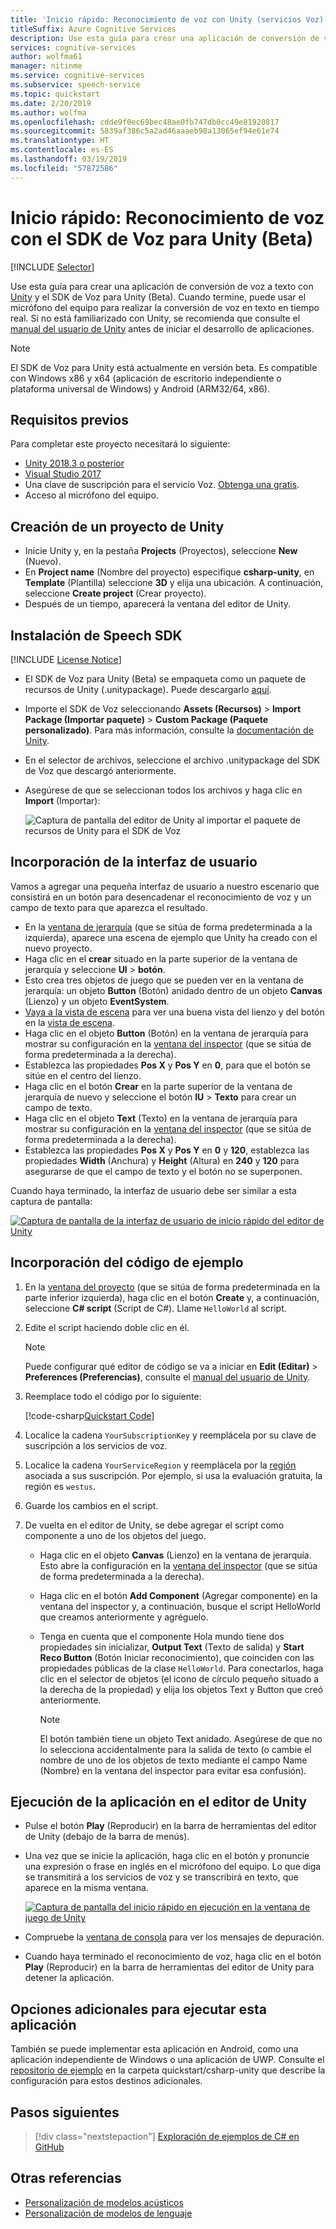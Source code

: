 ```yaml
---
title: 'Inicio rápido: Reconocimiento de voz con Unity (servicios Voz)'
titleSuffix: Azure Cognitive Services
description: Use esta guía para crear una aplicación de conversión de voz a texto con Unity y el SDK de Voz para Unity (Beta). Cuando termine, puede usar el micrófono del equipo para realizar la conversión de voz en texto en tiempo real.
services: cognitive-services
author: wolfma61
manager: nitinme
ms.service: cognitive-services
ms.subservice: speech-service
ms.topic: quickstart
ms.date: 2/20/2019
ms.author: wolfma
ms.openlocfilehash: cdde9f0ec69bec48ae0fb747db0cc49e81920817
ms.sourcegitcommit: 5839af386c5a2ad46aaaeb90a13065ef94e61e74
ms.translationtype: HT
ms.contentlocale: es-ES
ms.lasthandoff: 03/19/2019
ms.locfileid: "57872586"
---
```

# <a name="quickstart-recognize-speech-with-the-speech-sdk-for-unity-beta"></a>Inicio rápido: Reconocimiento de voz con el SDK de Voz para Unity (Beta)

[!INCLUDE [Selector](../../../includes/cognitive-services-speech-service-quickstart-selector.md)]

Use esta guía para crear una aplicación de conversión de voz a texto con [Unity](https://unity3d.com/) y el SDK de Voz para Unity (Beta).
Cuando termine, puede usar el micrófono del equipo para realizar la conversión de voz en texto en tiempo real.
Si no está familiarizado con Unity, se recomienda que consulte el [manual del usuario de Unity](https://docs.unity3d.com/Manual/UnityManual.html) antes de iniciar el desarrollo de aplicaciones.

> [!NOTE]
> El SDK de Voz para Unity está actualmente en versión beta.
> Es compatible con Windows x86 y x64 (aplicación de escritorio independiente o plataforma universal de Windows) y Android (ARM32/64, x86).

## <a name="prerequisites"></a>Requisitos previos

Para completar este proyecto necesitará lo siguiente:

* [Unity 2018.3 o posterior](https://store.unity.com/)
* [Visual Studio 2017](https://visualstudio.microsoft.com/downloads/)
* Una clave de suscripción para el servicio Voz. [Obtenga una gratis](get-started.md).
* Acceso al micrófono del equipo.

## <a name="create-a-unity-project"></a>Creación de un proyecto de Unity

* Inicie Unity y, en la pestaña **Projects** (Proyectos), seleccione **New** (Nuevo).
* En **Project name** (Nombre del proyecto) especifique **csharp-unity**, en **Template** (Plantilla) seleccione **3D** y elija una ubicación.
  A continuación, seleccione **Create project** (Crear proyecto).
* Después de un tiempo, aparecerá la ventana del editor de Unity.

## <a name="install-the-speech-sdk"></a>Instalación de Speech SDK

[!INCLUDE [License Notice](../../../includes/cognitive-services-speech-service-license-notice.md)]

* El SDK de Voz para Unity (Beta) se empaqueta como un paquete de recursos de Unity (.unitypackage).
  Puede descargarlo [aquí](https://aka.ms/csspeech/unitypackage).
* Importe el SDK de Voz seleccionando **Assets (Recursos)** > **Import Package (Importar paquete)** > **Custom Package (Paquete personalizado)**.
  Para más información, consulte la [documentación de Unity](https://docs.unity3d.com/Manual/AssetPackages.html).
* En el selector de archivos, seleccione el archivo .unitypackage del SDK de Voz que descargó anteriormente.
* Asegúrese de que se seleccionan todos los archivos y haga clic en **Import** (Importar):

  ![Captura de pantalla del editor de Unity al importar el paquete de recursos de Unity para el SDK de Voz](media/sdk/qs-csharp-unity-01-import.png)

## <a name="add-ui"></a>Incorporación de la interfaz de usuario

Vamos a agregar una pequeña interfaz de usuario a nuestro escenario que consistirá en un botón para desencadenar el reconocimiento de voz y un campo de texto para que aparezca el resultado.

* En la [ventana de jerarquía](https://docs.unity3d.com/Manual/Hierarchy.html) (que se sitúa de forma predeterminada a la izquierda), aparece una escena de ejemplo que Unity ha creado con el nuevo proyecto.
* Haga clic en el **crear** situado en la parte superior de la ventana de jerarquía y seleccione **UI** > **botón**.
* Esto crea tres objetos de juego que se pueden ver en la ventana de jerarquía: un objeto **Button** (Botón) anidado dentro de un objeto **Canvas** (Lienzo) y un objeto **EventSystem**.
* [Vaya a la vista de escena](https://docs.unity3d.com/Manual/SceneViewNavigation.html) para ver una buena vista del lienzo y del botón en la [vista de escena](https://docs.unity3d.com/Manual/UsingTheSceneView.html).
* Haga clic en el objeto **Button** (Botón) en la ventana de jerarquía para mostrar su configuración en la [ventana del inspector](https://docs.unity3d.com/Manual/UsingTheInspector.html) (que se sitúa de forma predeterminada a la derecha).
* Establezca las propiedades **Pos X** y **Pos Y** en **0**, para que el botón se sitúe en el centro del lienzo.
* Haga clic en el botón **Crear** en la parte superior de la ventana de jerarquía de nuevo y seleccione el botón **IU** > **Texto** para crear un campo de texto.
* Haga clic en el objeto **Text** (Texto) en la ventana de jerarquía para mostrar su configuración en la [ventana del inspector](https://docs.unity3d.com/Manual/UsingTheInspector.html) (que se sitúa de forma predeterminada a la derecha).
* Establezca las propiedades **Pos X** y **Pos Y** en **0** y **120**, establezca las propiedades **Width** (Anchura) y **Height** (Altura) en **240** y **120** para asegurarse de que el campo de texto y el botón no se superponen.

Cuando haya terminado, la interfaz de usuario debe ser similar a esta captura de pantalla:

[![Captura de pantalla de la interfaz de usuario de inicio rápido del editor de Unity](media/sdk/qs-csharp-unity-02-ui-inline.png)](media/sdk/qs-csharp-unity-02-ui-expanded.png#lightbox)

## <a name="add-the-sample-code"></a>Incorporación del código de ejemplo

1. En la [ventana del proyecto](https://docs.unity3d.com/Manual/ProjectView.html) (que se sitúa de forma predeterminada en la parte inferior izquierda), haga clic en el botón **Create** y, a continuación, seleccione **C# script** (Script de C#). Llame `HelloWorld` al script.

1. Edite el script haciendo doble clic en él.

   > [!NOTE]
   > Puede configurar qué editor de código se va a iniciar en **Edit (Editar)** > **Preferences (Preferencias)**, consulte el [manual del usuario de Unity](https://docs.unity3d.com/Manual/Preferences.html).

1. Reemplace todo el código por lo siguiente:

   [!code-csharp[Quickstart Code](~/samples-cognitive-services-speech-sdk/quickstart/csharp-unity/Assets/Scripts/HelloWorld.cs#code)]

1. Localice la cadena `YourSubscriptionKey` y reemplácela por su clave de suscripción a los servicios de voz.

1. Localice la cadena `YourServiceRegion` y reemplácela por la [región](regions.md) asociada a sus suscripción. Por ejemplo, si usa la evaluación gratuita, la región es `westus`.

1. Guarde los cambios en el script.

1. De vuelta en el editor de Unity, se debe agregar el script como componente a uno de los objetos del juego.

   * Haga clic en el objeto **Canvas** (Lienzo) en la ventana de jerarquía. Esto abre la configuración en la [ventana del inspector](https://docs.unity3d.com/Manual/UsingTheInspector.html) (que se sitúa de forma predeterminada a la derecha).
   * Haga clic en el botón **Add Component** (Agregar componente) en la ventana del inspector y, a continuación, busque el script HelloWorld que creamos anteriormente y agréguelo.
   * Tenga en cuenta que el componente Hola mundo tiene dos propiedades sin inicializar, **Output Text** (Texto de salida) y **Start Reco Button** (Botón Iniciar reconocimiento), que coinciden con las propiedades públicas de la clase `HelloWorld`.
     Para conectarlos, haga clic en el selector de objetos (el icono de círculo pequeño situado a la derecha de la propiedad) y elija los objetos Text y Button que creó anteriormente.

     > [!NOTE]
     > El botón también tiene un objeto Text anidado. Asegúrese de que no lo selecciona accidentalmente para la salida de texto (o cambie el nombre de uno de los objetos de texto mediante el campo Name (Nombre) en la ventana del inspector para evitar esa confusión).

## <a name="run-the-application-in-the-unity-editor"></a>Ejecución de la aplicación en el editor de Unity

* Pulse el botón **Play** (Reproducir) en la barra de herramientas del editor de Unity (debajo de la barra de menús).

* Una vez que se inicie la aplicación, haga clic en el botón y pronuncie una expresión o frase en inglés en el micrófono del equipo. Lo que diga se transmitirá a los servicios de voz y se transcribirá en texto, que aparece en la misma ventana.

  [![Captura de pantalla del inicio rápido en ejecución en la ventana de juego de Unity](media/sdk/qs-csharp-unity-03-output-inline.png)](media/sdk/qs-csharp-unity-03-output-expanded.png#lightbox)

* Compruebe la [ventana de consola](https://docs.unity3d.com/Manual/Console.html) para ver los mensajes de depuración.

* Cuando haya terminado el reconocimiento de voz, haga clic en el botón **Play** (Reproducir) en la barra de herramientas del editor de Unity para detener la aplicación.

## <a name="additional-options-to-run-this-application"></a>Opciones adicionales para ejecutar esta aplicación

También se puede implementar esta aplicación en Android, como una aplicación independiente de Windows o una aplicación de UWP.
Consulte el [repositorio de ejemplo](https://aka.ms/csspeech/samples) en la carpeta quickstart/csharp-unity que describe la configuración para estos destinos adicionales.

## <a name="next-steps"></a>Pasos siguientes

> [!div class="nextstepaction"]
> [Exploración de ejemplos de C# en GitHub](https://aka.ms/csspeech/samples)

## <a name="see-also"></a>Otras referencias

- [Personalización de modelos acústicos](how-to-customize-acoustic-models.md)
- [Personalización de modelos de lenguaje](how-to-customize-language-model.md)
